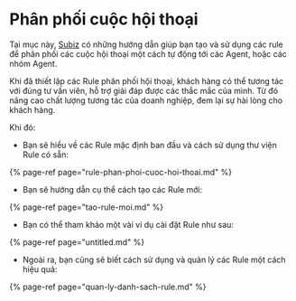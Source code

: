 # Phân phối cuộc hội thoại

Tại mục này, [Subiz](https://subiz.com/vi/) có những hướng dẫn giúp bạn tạo và sử dụng các rule để phân phối các cuộc hội thoại một cách tự động tới các Agent, hoặc các nhóm Agent.

Khi đã thiết lập các Rule phân phối hội thoại, khách hàng có thể tương tác với đúng tư vấn viên, hỗ trợ giải đáp được các thắc mắc của mình. Từ đó nâng cao chất lượng tương tác của doanh nghiệp, đem lại sự hài lòng cho khách hàng.  

Khi đó:

* Bạn sẽ hiểu về các Rule mặc định ban đầu và cách sử dụng thư viện Rule có sẵn:

{% page-ref page="rule-phan-phoi-cuoc-hoi-thoai.md" %}

* Bạn sẽ hướng dẫn cụ thể cách tạo các Rule mới:

{% page-ref page="tao-rule-moi.md" %}

* Bạn có thể tham khảo một vài ví dụ cài đặt Rule như sau:

{% page-ref page="untitled.md" %}

* Ngoài ra, bạn cũng sẽ biết cách sử dụng và quản lý các Rule một cách hiệu quả:

{% page-ref page="quan-ly-danh-sach-rule.md" %}



